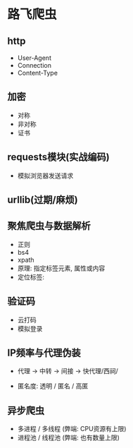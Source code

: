 # 路飞爬虫

## http

- User-Agent
- Connection
- Content-Type

## 加密

- 对称
- 非对称
- 证书

## requests模块(实战编码)

- 模拟浏览器发送请求

## urllib(过期/麻烦)

## 聚焦爬虫与数据解析

- 正则
- bs4
- xpath
- 原理: 指定标签元素, 属性或内容
- 定位标签:

## 验证码

- 云打码
- 模拟登录

## IP频率与代理伪装

- 代理 -> 中转 -> 间接 -> 快代理/西祠/

- 匿名度: 透明 / 匿名 / 高匿

## 异步爬虫

- 多进程 / 多线程  (弊端: CPU资源有上限)
- 进程池 / 线程池  (弊端: 也有数量上限)